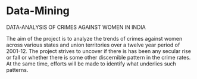 # Data-Mining
DATA-ANALYSIS OF CRIMES AGAINST WOMEN IN INDIA


The aim of the project is to analyze the trends of crimes against women across various states and union territories over a twelve year period of 2001-12. 
The project strives to uncover if there is has been any secular rise or fall or whether there is some other discernible pattern in the crime rates.
At the same time, efforts will be made to identify what underlies such patterns.
